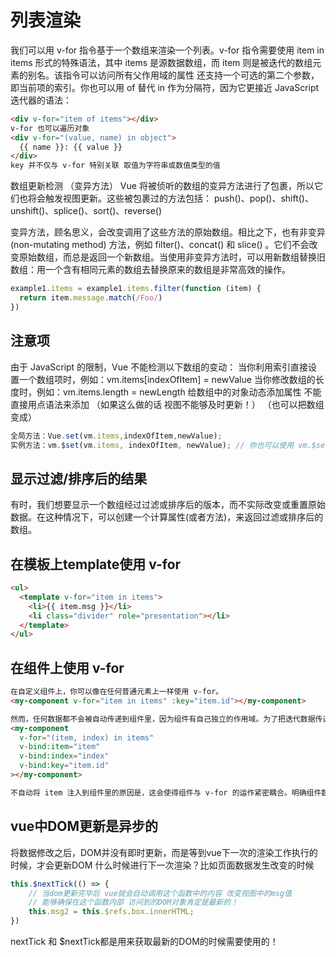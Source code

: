 # 列表渲染
我们可以用 v-for 指令基于一个数组来渲染一个列表。v-for 指令需要使用 item in items 形式的特殊语法，其中 items 是源数据数组，而 item 则是被迭代的数组元素的别名。该指令可以访问所有父作用域的属性 还支持一个可选的第二个参数，即当前项的索引。你也可以用 of 替代 in 作为分隔符，因为它更接近 JavaScript 迭代器的语法：

```html
<div v-for="item of items"></div>
v-for 也可以遍历对象 
<div v-for="(value, name) in object">
  {{ name }}: {{ value }}
</div>
key 并不仅与 v-for 特别关联 取值为字符串或数值类型的值
```

数组更新检测 （变异方法）
Vue 将被侦听的数组的变异方法进行了包裹，所以它们也将会触发视图更新。这些被包裹过的方法包括：
push()、pop()、shift()、unshift()、splice()、sort()、reverse()

变异方法，顾名思义，会改变调用了这些方法的原始数组。相比之下，也有非变异 (non-mutating method) 方法，例如 filter()、concat() 和 slice() 。它们不会改变原始数组，而总是返回一个新数组。当使用非变异方法时，可以用新数组替换旧数组：用一个含有相同元素的数组去替换原来的数组是非常高效的操作。
```js
example1.items = example1.items.filter(function (item) {
  return item.message.match(/Foo/)
})
```

## 注意项
由于 JavaScript 的限制，Vue 不能检测以下数组的变动：
当你利用索引直接设置一个数组项时，例如：vm.items[indexOfItem] = newValue
当你修改数组的长度时，例如：vm.items.length = newLength
给数组中的对象动态添加属性 不能直接用点语法来添加 （如果这么做的话 视图不能够及时更新！）
（也可以把数组变成）
```js
全局方法：Vue.set(vm.items,indexOfItem,newValue);
实例方法：vm.$set(vm.items, indexOfItem, newValue); // 你也可以使用 vm.$set 实例方法，该方法是全局方法 Vue.set 的一个别名：
```

## 显示过滤/排序后的结果
有时，我们想要显示一个数组经过过滤或排序后的版本，而不实际改变或重置原始数据。在这种情况下，可以创建一个计算属性(或者方法)，来返回过滤或排序后的数组。


## 在模板上template使用 v-for
```html
<ul>
  <template v-for="item in items">
    <li>{{ item.msg }}</li>
    <li class="divider" role="presentation"></li>
  </template>
</ul>
```

## 在组件上使用 v-for
```html
在自定义组件上，你可以像在任何普通元素上一样使用 v-for。
<my-component v-for="item in items" :key="item.id"></my-component>

然而，任何数据都不会被自动传递到组件里，因为组件有自己独立的作用域。为了把迭代数据传递到组件里，我们要使用 prop：
<my-component
  v-for="(item, index) in items"
  v-bind:item="item"
  v-bind:index="index"
  v-bind:key="item.id"
></my-component>

不自动将 item 注入到组件里的原因是，这会使得组件与 v-for 的运作紧密耦合。明确组件数据的来源能够使组件在其他场合重复使用。
```

## vue中DOM更新是异步的 
将数据修改之后，DOM并没有即时更新，而是等到vue下一次的渲染工作执行的时候，才会更新DOM 什么时候进行下一次渲染？比如页面数据发生改变的时候
```js
this.$nextTick(() => { 
    // 当dom更新完毕后 vue就会自动调用这个函数中的内容 改变视图中的msg值
    // 能够确保在这个函数内部 访问到的DOM对象肯定是最新的！
    this.msg2 = this.$refs.box.innerHTML;
})

```
nextTick 和 $nextTick都是用来获取最新的DOM的时候需要使用的！